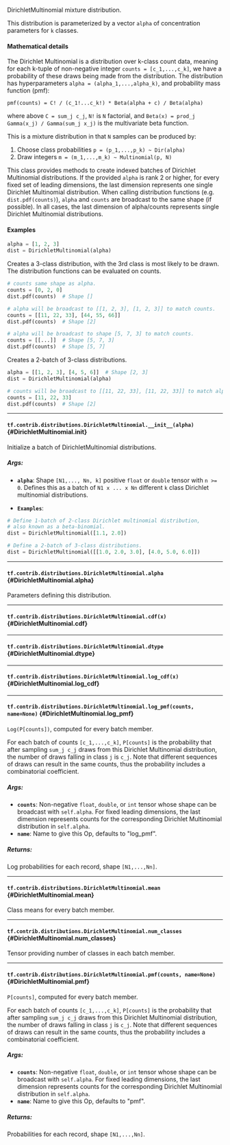 DirichletMultinomial mixture distribution.

This distribution is parameterized by a vector `alpha` of concentration
parameters for `k` classes.

#### Mathematical details

The Dirichlet Multinomial is a distribution over k-class count data, meaning
for each k-tuple of non-negative integer `counts = [c_1,...,c_k]`, we have a
probability of these draws being made from the distribution.  The distribution
has hyperparameters `alpha = (alpha_1,...,alpha_k)`, and probability mass
function (pmf):

```pmf(counts) = C! / (c_1!...c_k!) * Beta(alpha + c) / Beta(alpha)```

where above `C = sum_j c_j`, `N!` is `N` factorial, and
`Beta(x) = prod_j Gamma(x_j) / Gamma(sum_j x_j)` is the multivariate beta
function.

This is a mixture distribution in that `N` samples can be produced by:
  1. Choose class probabilities `p = (p_1,...,p_k) ~ Dir(alpha)`
  2. Draw integers `m = (m_1,...,m_k) ~ Multinomial(p, N)`

This class provides methods to create indexed batches of Dirichlet
Multinomial distributions.  If the provided `alpha` is rank 2 or higher, for
every fixed set of leading dimensions, the last dimension represents one
single Dirichlet Multinomial distribution.  When calling distribution
functions (e.g. `dist.pdf(counts)`), `alpha` and `counts` are broadcast to the
same shape (if possible).  In all cases, the last dimension of alpha/counts
represents single Dirichlet Multinomial distributions.

#### Examples

```python
alpha = [1, 2, 3]
dist = DirichletMultinomial(alpha)
```

Creates a 3-class distribution, with the 3rd class is most likely to be drawn.
The distribution functions can be evaluated on counts.

```python
# counts same shape as alpha.
counts = [0, 2, 0]
dist.pdf(counts)  # Shape []

# alpha will be broadcast to [[1, 2, 3], [1, 2, 3]] to match counts.
counts = [[11, 22, 33], [44, 55, 66]]
dist.pdf(counts)  # Shape [2]

# alpha will be broadcast to shape [5, 7, 3] to match counts.
counts = [[...]]  # Shape [5, 7, 3]
dist.pdf(counts)  # Shape [5, 7]
```

Creates a 2-batch of 3-class distributions.

```python
alpha = [[1, 2, 3], [4, 5, 6]]  # Shape [2, 3]
dist = DirichletMultinomial(alpha)

# counts will be broadcast to [[11, 22, 33], [11, 22, 33]] to match alpha.
counts = [11, 22, 33]
dist.pdf(counts)  # Shape [2]
```
- - -

#### `tf.contrib.distributions.DirichletMultinomial.__init__(alpha)` {#DirichletMultinomial.__init__}

Initialize a batch of DirichletMultinomial distributions.

##### Args:


*  <b>`alpha`</b>: Shape `[N1,..., Nn, k]` positive `float` or `double` tensor with
    `n >= 0`.  Defines this as a batch of `N1 x ... x Nn` different `k`
    class Dirichlet multinomial distributions.


*  <b>`Examples`</b>: 

```python
# Define 1-batch of 2-class Dirichlet multinomial distribution,
# also known as a beta-binomial.
dist = DirichletMultinomial([1.1, 2.0])

# Define a 2-batch of 3-class distributions.
dist = DirichletMultinomial([[1.0, 2.0, 3.0], [4.0, 5.0, 6.0]])
```


- - -

#### `tf.contrib.distributions.DirichletMultinomial.alpha` {#DirichletMultinomial.alpha}

Parameters defining this distribution.


- - -

#### `tf.contrib.distributions.DirichletMultinomial.cdf(x)` {#DirichletMultinomial.cdf}




- - -

#### `tf.contrib.distributions.DirichletMultinomial.dtype` {#DirichletMultinomial.dtype}




- - -

#### `tf.contrib.distributions.DirichletMultinomial.log_cdf(x)` {#DirichletMultinomial.log_cdf}




- - -

#### `tf.contrib.distributions.DirichletMultinomial.log_pmf(counts, name=None)` {#DirichletMultinomial.log_pmf}

`Log(P[counts])`, computed for every batch member.

For each batch of counts `[c_1,...,c_k]`, `P[counts]` is the probability
that after sampling `sum_j c_j` draws from this Dirichlet Multinomial
distribution, the number of draws falling in class `j` is `c_j`.  Note that
different sequences of draws can result in the same counts, thus the
probability includes a combinatorial coefficient.

##### Args:


*  <b>`counts`</b>: Non-negative `float`, `double`, or `int` tensor whose shape can
    be broadcast with `self.alpha`.  For fixed leading dimensions, the last
    dimension represents counts for the corresponding Dirichlet Multinomial
    distribution in `self.alpha`.
*  <b>`name`</b>: Name to give this Op, defaults to "log_pmf".

##### Returns:

  Log probabilities for each record, shape `[N1,...,Nn]`.


- - -

#### `tf.contrib.distributions.DirichletMultinomial.mean` {#DirichletMultinomial.mean}

Class means for every batch member.


- - -

#### `tf.contrib.distributions.DirichletMultinomial.num_classes` {#DirichletMultinomial.num_classes}

Tensor providing number of classes in each batch member.


- - -

#### `tf.contrib.distributions.DirichletMultinomial.pmf(counts, name=None)` {#DirichletMultinomial.pmf}

`P[counts]`, computed for every batch member.

For each batch of counts `[c_1,...,c_k]`, `P[counts]` is the probability
that after sampling `sum_j c_j` draws from this Dirichlet Multinomial
distribution, the number of draws falling in class `j` is `c_j`.  Note that
different sequences of draws can result in the same counts, thus the
probability includes a combinatorial coefficient.

##### Args:


*  <b>`counts`</b>: Non-negative `float`, `double`, or `int` tensor whose shape can
    be broadcast with `self.alpha`.  For fixed leading dimensions, the last
    dimension represents counts for the corresponding Dirichlet Multinomial
    distribution in `self.alpha`.
*  <b>`name`</b>: Name to give this Op, defaults to "pmf".

##### Returns:

  Probabilities for each record, shape `[N1,...,Nn]`.


